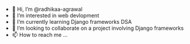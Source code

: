 - 👋 Hi, I’m @radhikaa-agrawal
- 👀 I’m interested in web devlopment
- 🌱 I’m currently learning Django frameworks  DSA
- 💞️ I’m looking to collaborate on a project involving Django frameworks
- 📫 How to reach me ... 

<!---
radhikaa-agrawal/radhikaa-agrawal is a ✨ special ✨ repository because its `README.md` (this file) appears on your GitHub profile.
You can click the Preview link to take a look at your changes.
--->
